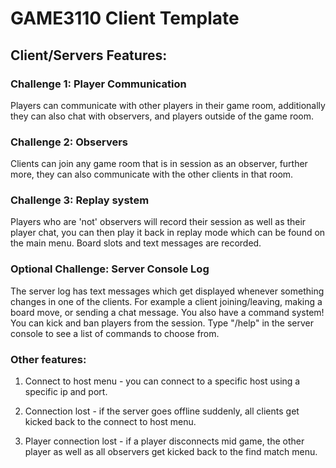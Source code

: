 # GAME3110 Client Template
## Client/Servers Features:
### Challenge 1: Player Communication
Players can communicate with other players in their game room, additionally they can also chat with observers, and players outside of the game room.
### Challenge 2: Observers
Clients can join any game room that is in session as an observer, further more, they can also communicate with the other clients in that room.
### Challenge 3: Replay system
Players who are 'not' observers will record their session as well as their player chat, you can then play it back in replay mode which can be found on the main menu. Board slots and text messages are recorded.
### Optional Challenge: Server Console Log
The server log has text messages which get displayed whenever something changes in one of the clients. For example a client joining/leaving, making a board move, or sending a chat message. You also have a command system! You can kick and ban players from the session. Type "/help" in the server console to see a list of commands to choose from.
### Other features:
1. Connect to host menu - you can connect to a specific host using a specific ip and port.

2. Connection lost - if the server goes offline suddenly, all clients get kicked back to the connect to host menu.

3. Player connection lost - if a player disconnects mid game, the other player as well as all observers get kicked back to the find match menu.